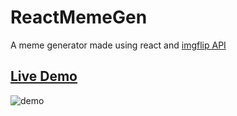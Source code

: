 # ReactMemeGen

A meme generator made using react and <a href="https://imgflip.com/api" >imgflip API</a>
<a href="https://memegeneartor-react.netlify.app/"> <h2>Live Demo</h2></a>
<img src="https://github.com/namratapdr/ReactMemeGen/blob/master/demo.png" alt="demo"/>

